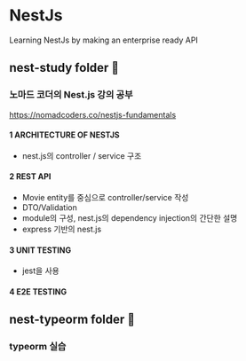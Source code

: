 # NestJs
Learning NestJs by making an enterprise ready API

## nest-study folder 📁
### 노마드 코더의 Nest.js 강의 공부
https://nomadcoders.co/nestjs-fundamentals

#### 1 ARCHITECTURE OF NESTJS
- nest.js의 controller / service 구조
#### 2 REST API
- Movie entity를 중심으로 controller/service 작성
- DTO/Validation
- module의 구성, nest.js의 dependency injection의 간단한 설명
- express 기반의 nest.js
#### 3 UNIT TESTING
- jest을 사용
#### 4 E2E TESTING


## nest-typeorm folder 📁
### typeorm 실습
